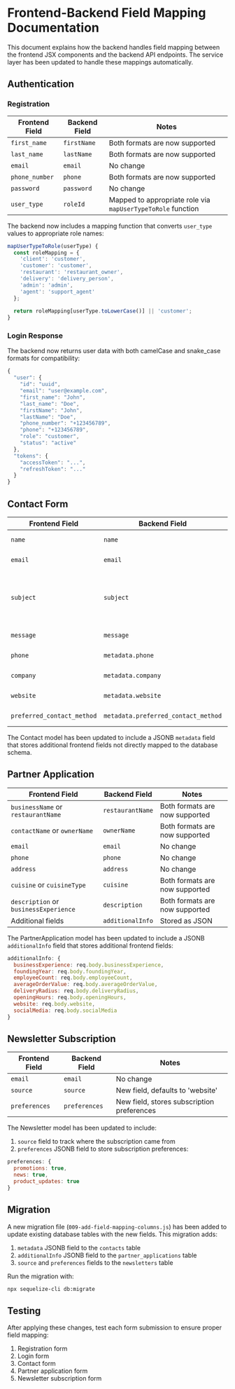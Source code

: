 # Frontend-Backend Field Mapping Documentation

This document explains how the backend handles field mapping between the frontend JSX components and the backend API endpoints. The service layer has been updated to handle these mappings automatically.

## Authentication

### Registration

| Frontend Field | Backend Field | Notes |
|---------------|--------------|-------|
| `first_name` | `firstName` | Both formats are now supported |
| `last_name` | `lastName` | Both formats are now supported |
| `email` | `email` | No change |
| `phone_number` | `phone` | Both formats are now supported |
| `password` | `password` | No change |
| `user_type` | `roleId` | Mapped to appropriate role via `mapUserTypeToRole` function |

The backend now includes a mapping function that converts `user_type` values to appropriate role names:

```javascript
mapUserTypeToRole(userType) {
  const roleMapping = {
    'client': 'customer',
    'customer': 'customer',
    'restaurant': 'restaurant_owner',
    'delivery': 'delivery_person',
    'admin': 'admin',
    'agent': 'support_agent'
  };
  
  return roleMapping[userType.toLowerCase()] || 'customer';
}
```

### Login Response

The backend now returns user data with both camelCase and snake_case formats for compatibility:

```javascript
{
  "user": {
    "id": "uuid",
    "email": "user@example.com",
    "first_name": "John",
    "last_name": "Doe",
    "firstName": "John",
    "lastName": "Doe",
    "phone_number": "+123456789",
    "phone": "+123456789",
    "role": "customer",
    "status": "active"
  },
  "tokens": {
    "accessToken": "...",
    "refreshToken": "..."
  }
}
```

## Contact Form

| Frontend Field | Backend Field | Notes |
|---------------|--------------|-------|
| `name` | `name` | No change |
| `email` | `email` | No change |
| `subject` | `subject` | Handles both string and object format |
| `message` | `message` | No change |
| `phone` | `metadata.phone` | Stored in metadata |
| `company` | `metadata.company` | Stored in metadata |
| `website` | `metadata.website` | Stored in metadata |
| `preferred_contact_method` | `metadata.preferred_contact_method` | Stored in metadata |

The Contact model has been updated to include a JSONB `metadata` field that stores additional frontend fields not directly mapped to the database schema.

## Partner Application

| Frontend Field | Backend Field | Notes |
|---------------|--------------|-------|
| `businessName` or `restaurantName` | `restaurantName` | Both formats are now supported |
| `contactName` or `ownerName` | `ownerName` | Both formats are now supported |
| `email` | `email` | No change |
| `phone` | `phone` | No change |
| `address` | `address` | No change |
| `cuisine` or `cuisineType` | `cuisine` | Both formats are now supported |
| `description` or `businessExperience` | `description` | Both formats are now supported |
| Additional fields | `additionalInfo` | Stored as JSON |

The PartnerApplication model has been updated to include a JSONB `additionalInfo` field that stores additional frontend fields:

```javascript
additionalInfo: {
  businessExperience: req.body.businessExperience,
  foundingYear: req.body.foundingYear,
  employeeCount: req.body.employeeCount,
  averageOrderValue: req.body.averageOrderValue,
  deliveryRadius: req.body.deliveryRadius,
  openingHours: req.body.openingHours,
  website: req.body.website,
  socialMedia: req.body.socialMedia
}
```

## Newsletter Subscription

| Frontend Field | Backend Field | Notes |
|---------------|--------------|-------|
| `email` | `email` | No change |
| `source` | `source` | New field, defaults to 'website' |
| `preferences` | `preferences` | New field, stores subscription preferences |

The Newsletter model has been updated to include:

1. `source` field to track where the subscription came from
2. `preferences` JSONB field to store subscription preferences:

```javascript
preferences: {
  promotions: true,
  news: true,
  product_updates: true
}
```

## Migration

A new migration file (`009-add-field-mapping-columns.js`) has been added to update existing database tables with the new fields. This migration adds:

1. `metadata` JSONB field to the `contacts` table
2. `additionalInfo` JSONB field to the `partner_applications` table
3. `source` and `preferences` fields to the `newsletters` table

Run the migration with:

```bash
npx sequelize-cli db:migrate
```

## Testing

After applying these changes, test each form submission to ensure proper field mapping:

1. Registration form
2. Login form
3. Contact form
4. Partner application form
5. Newsletter subscription form 